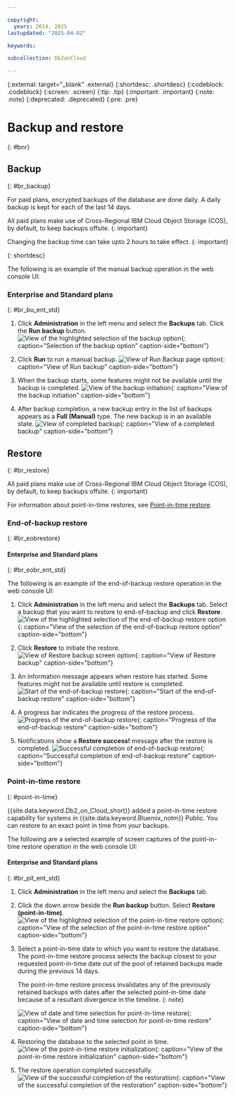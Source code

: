 ```yaml
---

copyright:
  years: 2014, 2025
lastupdated: "2025-04-02"

keywords:

subcollection: Db2onCloud

---
```



{:external: target="_blank" .external}
{:shortdesc: .shortdesc}
{:codeblock: .codeblock}
{:screen: .screen}
{:tip: .tip}
{:important: .important}
{:note: .note}
{:deprecated: .deprecated}
{:pre: .pre}

# Backup and restore
{: #bnr}

## Backup
{: #br_backup}

For paid plans, encrypted backups of the database are done daily. A daily backup is kept for each of the last 14 days.

All paid plans make use of Cross-Regional IBM Cloud Object Storage (COS), by default, to keep backups offsite. {: important}

Changing the backup time can take upto 2 hours to take effect. {: important}

{: shortdesc}

The following is an example of the manual backup operation in the web console UI:

### Enterprise and Standard plans
{: #br_bu_ent_std}

1. Click **Administration** in the left menu and select the **Backups** tab. Click the **Run backup** button.
![View of the highlighted selection of the backup option](images/backup_v2.png "Backup and restore console page"){: caption="Selection of the backup option" caption-side="bottom"}

2. Click **Run** to run a manual backup.
![View of Run Backup page option](images/backup_run_v2.png "Backup and restore console page"){: caption="View of Run backup" caption-side="bottom"}

3. When the backup starts, some features might not be available until the backup is completed.
![View of the backup initiation](images/backup_initiated_v2.png "Backup and restore console page"){: caption="View of the backup initiation" caption-side="bottom"}

4. After backup completion, a new backup entry in the list of backups appears as a **Full (Manual)** type. The new backup is in an available state.
![View of completed backup](images/backup_completed_v2.png "Backup and restore console page"){: caption="View of a completed backup" caption-side="bottom"}



## Restore
{: #br_restore}

All paid plans make use of Cross-Regional IBM Cloud Object Storage (COS), by default, to keep backups offsite. {: important}

For information about point-in-time restores, see [Point-in-time restore](#point-in-time).






### End-of-backup restore
{: #br_eobrestore}

#### Enterprise and Standard plans
{: #br_eobr_ent_std}

The following is an example of the end-of-backup restore operation in the web console UI:

1. Click **Administration** in the left menu and select the **Backups** tab. Select a backup that you want to restore to end-of-backup and click **Restore**.
![View of the highlighted selection of the end-of-backup restore option](images/eobrestore_selection_v2.png "Backup and restore console page"){: caption="View of the selection of the end-of-backup restore option" caption-side="bottom"}

2. Click **Restore** to initiate the restore.
![View of Restore backup screen option](images/eobrestore_restore_backup_v2.png "Backup and restore console page"){: caption="View of Restore backup" caption-side="bottom"}

3. An information message appears when restore has started. Some features might not be available until restore is completed.
![Start of the end-of-backup restore](images/eobrestore_started_v2.png "Backup and restore console page"){: caption="Start of the end-of-backup restore" caption-side="bottom"}

4. A progress bar indicates the progress of the restore process.
![Progress of the end-of-backup restore](images/eobrestore_progress_v2.png "Backup and restore console page"){: caption="Progress of the end-of-backup restore" caption-side="bottom"}

5. Notifications show a **Restore success!** message after the restore is completed.
![Successful completion of end-of-backup restore](images/eobrestore_success_v2.png "Backup and restore console page"){: caption="Successful completion of end-of-backup restore" caption-side="bottom"}

### Point-in-time restore
{: #point-in-time}

{{site.data.keyword.Db2_on_Cloud_short}} added a point-in-time restore capability for systems in {{site.data.keyword.Bluemix_notm}} Public. You can restore to an exact point in time from your backups.

The following are a selected example of screen captures of the point-in-time restore operation in the web console UI:

#### Enterprise and Standard plans
{: #br_pit_ent_std}

1. Click **Administration** in the left menu and select the **Backups** tab.

2. Click the down arrow beside the **Run backup** button. Select **Restore (point-in-time)**.
![View of the highlighted selection of the point-in-time restore option](images/pit_restore_pick_v2.png "Backup and restore console page"){: caption="View of the selection of the point-in-time restore option" caption-side="bottom"}

3. Select a point-in-time date to which you want to restore the database. The point-in-time restore process selects the backup closest to your requested point-in-time date out of the pool of retained backups made during the previous 14 days.

   The point-in-time restore process invalidates any of the previously retained backups with dates after the selected point-in-time date because of a resultant divergence in the timeline.
   {: note}

   ![View of date and time selection for point-in-time restore](images/pit_restore_date_v2.png "Backup and restore console page"){: caption="View of date and time selection for point-in-time restore" caption-side="bottom"}

4. Restoring the database to the selected point in time.
![View of the point-in-time restore initialization](images/pit_restore_progress_v2.png "Initialization of point-in-time restoration"){: caption="View of the point-in-time restore initialization" caption-side="bottom"}

5. The restore operation completed successfully.
![View of the successful completion of the restoration](images/pit_restore_successful_v2.png "Successful completion"){: caption="View of the successful completion of the restoration" caption-side="bottom"}

